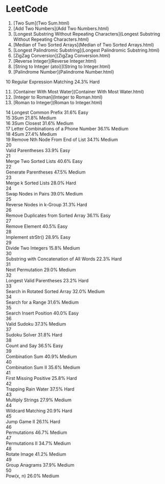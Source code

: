 # LeetCode

1. [Two Sum](Two Sum.html)
2. [Add Two Numbers](Add Two Numbers.html)
3. [Longest Substring Without Repeating Characters](Longest Substring Without Repeating Characters.html)
4. [Median of Two Sorted Arrays](Median of Two Sorted Arrays.html)
5. [Longest Palindromic Substring](Longest Palindromic Substring.html)
6. [ZigZag Conversion](ZigZag Conversion.html)
7. [Reverse Integer](Reverse Integer.html)
8. [String to Integer (atoi)](String to Integer.html)
9. [Palindrome Number](Palindrome Number.html) 

10  Regular Expression Matching         24.3%   Hard    

11. [Container With Most Water](Container With Most Water.html)
12. [Integer to Roman](Integer to Roman.html) 
13. [Roman to Integer](Roman to Integer.html)

14  Longest Common Prefix           31.6%   Easy    
15  3Sum            21.8%   Medium  
16  3Sum Closest            31.6%   Medium  
17  Letter Combinations of a Phone Number           36.1%   Medium  
18  4Sum            27.4%   Medium  
19  Remove Nth Node From End of List            34.1%   Medium  
20  
Valid Parentheses           33.9%   Easy    
21  
Merge Two Sorted Lists          40.6%   Easy    
22  
Generate Parentheses            47.5%   Medium  
23  
Merge k Sorted Lists            28.0%   Hard    
24  
Swap Nodes in Pairs         39.0%   Medium  
25  
Reverse Nodes in k-Group            31.3%   Hard    
26  
Remove Duplicates from Sorted Array         36.1%   Easy    
27  
Remove Element          40.5%   Easy    
28  
Implement strStr()          28.9%   Easy    
29  
Divide Two Integers         15.8%   Medium  
30  
Substring with Concatenation of All Words           22.3%   Hard    
31  
Next Permutation            29.0%   Medium  
32  
Longest Valid Parentheses           23.2%   Hard    
33  
Search in Rotated Sorted Array          32.0%   Medium  
34  
Search for a Range          31.6%   Medium  
35  
Search Insert Position          40.0%   Easy    
36  
Valid Sudoku            37.3%   Medium  
37  
Sudoku Solver           31.8%   Hard    
38  
Count and Say           36.5%   Easy    
39  
Combination Sum         40.9%   Medium  
40  
Combination Sum II          35.6%   Medium  
41  
First Missing Positive          25.8%   Hard    
42  
Trapping Rain Water         37.5%   Hard    
43  
Multiply Strings            27.9%   Medium  
44  
Wildcard Matching           20.9%   Hard    
45  
Jump Game II            26.1%   Hard    
46  
Permutations            46.7%   Medium  
47  
Permutations II         34.7%   Medium  
48  
Rotate Image            41.2%   Medium  
49  
Group Anagrams          37.9%   Medium  
50  
Pow(x, n)           26.0%   Medium  